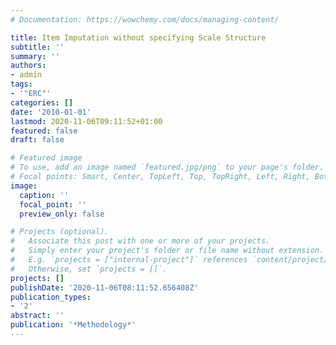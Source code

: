```yaml
---
# Documentation: https://wowchemy.com/docs/managing-content/

title: Item Imputation without specifying Scale Structure
subtitle: ''
summary: ''
authors:
- admin
tags:
- '"ERC"'
categories: []
date: '2010-01-01'
lastmod: 2020-11-06T09:11:52+01:00
featured: false
draft: false

# Featured image
# To use, add an image named `featured.jpg/png` to your page's folder.
# Focal points: Smart, Center, TopLeft, Top, TopRight, Left, Right, BottomLeft, Bottom, BottomRight.
image:
  caption: ''
  focal_point: ''
  preview_only: false

# Projects (optional).
#   Associate this post with one or more of your projects.
#   Simply enter your project's folder or file name without extension.
#   E.g. `projects = ["internal-project"]` references `content/project/deep-learning/index.md`.
#   Otherwise, set `projects = []`.
projects: []
publishDate: '2020-11-06T08:11:52.656408Z'
publication_types:
- '2'
abstract: ''
publication: '*Methodology*'
---
```


